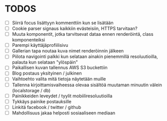 # TODOS

- [ ] Siirrä focus lisättyyn kommenttiin kun se lisätään
- [ ] Cookie parser signaus kaikkiin evästeisiin, HTTPS tarvitaan?
- [ ] Muuta komponentit, jotka tarvitsevat dataa ennen renderöintä, class komponenteiksi
- [ ] Parempi käyttäjäprofiilisivu
- [ ] Gallerian tapa noutaa kuva nimet renderöinnin jälkeen
- [ ] Piilota navigointi palkki kun selataan ainakin pienemmillä resoluutioilla, palauta kun selataan "ylöspäin"
- [ ] Paikallisen kuvan tallennus AWS S3 buckettiin
- [ ] Blog postaus yksityinen / julkinen
- [ ] Vaihtoehto valita mitä tietoja näytetään muille
- [ ] Tallenna kirjoittamisvaiheessa olevaa sisältöä muutaman minuutin välein (localstorage / db)
- [ ] Painikkeiden leveydet / tyylit mobiiliresoluutioilla
- [ ] Tykkäys painike postauksille
- [ ] Linkitä facebook / twitter / github
- [ ] Mahdollisuus jakaa helposti sosiaaliseen mediaan

